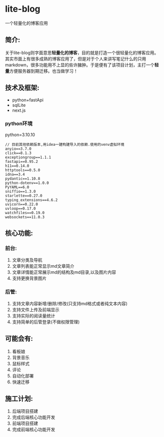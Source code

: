 # lite-blog
一个轻量化的博客应用

## 简介:
关于lite-blog则字面意思**轻量化的博客**，目的就是打造一个很轻量化的博客应用。其实市面上有很多成熟的博客应用了，但是对于个人来讲写笔记什么的只用markdown，很多功能用不上显的些许臃肿。于是便有了该项目计划，主打一个**轻量**方便服务器到期迁移。也当做学习！



## 技术及框架:

- python+fastApi
- sqlLite
- next.js

### python环境
python=3.10.10
```
// 目前其他依赖版本,用idea一建构建导入的依赖.使用的venv虚拟环境
anyio==3.7.0
click==8.1.3
exceptiongroup==1.1.1
fastapi==0.95.2
h11==0.14.0
httptools==0.5.0
idna==3.4
pydantic==1.10.8
python-dotenv==1.0.0
PyYAML==6.0
sniffio==1.3.0
starlette==0.27.0
typing_extensions==4.6.2
uvicorn==0.22.0
uvloop==0.17.0
watchfiles==0.19.0
websockets==11.0.3

```

## 核心功能:

### 前台:
1. 文章分类及导航
2. 文章列表能正常显示md文章简介
3. 文章详情能正常展示md的结构及md目录,以及图片内容
4. 支持更换背景图片

### 后管:
1. 支持文章内容新增/删除/修改(只支持md格式或者纯文本内容)
2. 支持文件上传及前端显示
3. 支持实际的阅读量统计
4. 支持简单的后管登录(不做权限管理)

## 可能会有:
1. 看板娘
2. 背景音乐
3. 鼠标样式
4. 评论
5. 自动化部署
6. 快速迁移

## 施工计划:
1. 后端项目搭建
2. 完成后端核心功能开发
3. 前端项目搭建
4. 完成前端核心功能开发




